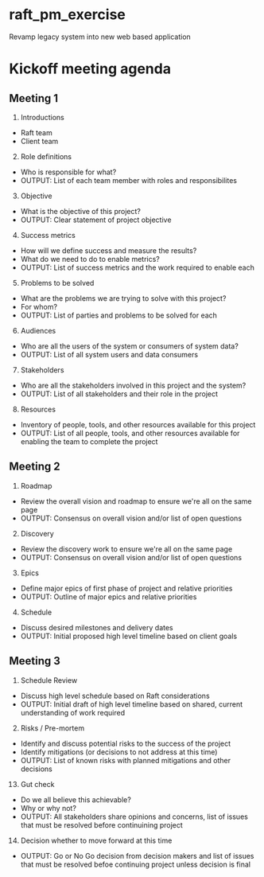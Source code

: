 # raft_pm_exercise
Revamp legacy system into new web based application

# Kickoff meeting agenda
## Meeting 1
1. Introductions
- Raft team
- Client team

2. Role definitions
- Who is responsible for what?
- OUTPUT: List of each team member with roles and responsibilites

3. Objective
- What is the objective of this project?
- OUTPUT: Clear statement of project objective

4. Success metrics
- How will we define success and measure the results?
- What do we need to do to enable metrics?
- OUTPUT: List of success metrics and the work required to enable each

5. Problems to be solved
- What are the problems we are trying to solve with this project?
- For whom?
- OUTPUT: List of parties and problems to be solved for each

6. Audiences
- Who are all the users of the system or consumers of system data?
- OUTPUT: List of all system users and data consumers

7. Stakeholders
- Who are all the stakeholders involved in this project and the system?
- OUTPUT: List of all stakeholders and their role in the project

8. Resources
- Inventory of people, tools, and other resources available for this project
- OUTPUT: List of all people, tools, and other resources available for enabling the team to complete the project

## Meeting 2

1. Roadmap
- Review the overall vision and roadmap to ensure we're all on the same page
- OUTPUT: Consensus on overall vision and/or list of open questions

2. Discovery
- Review the discovery work to ensure we're all on the same page
- OUTPUT: Consensus on overall vision and/or list of open questions

3. Epics
- Define major epics of first phase of project and relative priorities
- OUTPUT: Outline of major epics and relative priorities

4. Schedule
- Discuss desired milestones and delivery dates
- OUTPUT: Initial proposed high level timeline based on client goals

## Meeting 3

1. Schedule Review
- Discuss high level schedule based on Raft considerations
- OUTPUT: Initial draft of high level timeline based on shared, current understanding of work required

2. Risks / Pre-mortem
- Identify and discuss potential risks to the success of the project
- Identify mitigations (or decisions to not address at this time)
- OUTPUT: List of known risks with planned mitigations and other decisions

13. Gut check
- Do we all believe this achievable?
- Why or why not?
- OUTPUT: All stakeholders share opinions and concerns, list of issues that must be resolved before continuining project

14. Decision whether to move forward at this time
- OUTPUT: Go or No Go decision from decision makers and list of issues that must be resolved befoe continuing project unless decision is final 
